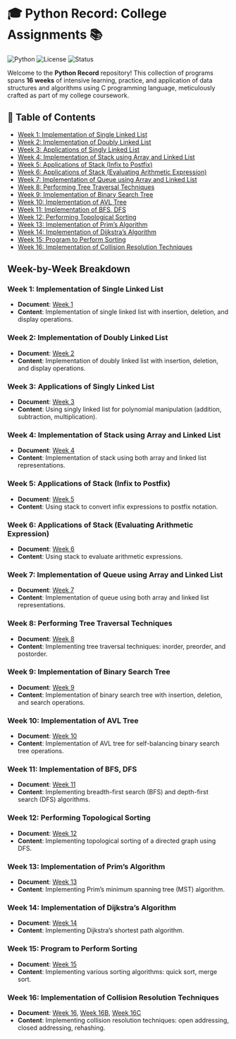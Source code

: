 # 🎓 Python Record: College Assignments 📚

![Python](https://img.shields.io/badge/Python-3.8%2B-blue.svg)
![License](https://img.shields.io/badge/license-MIT-green.svg)
![Status](https://img.shields.io/badge/status-Complete-brightgreen.svg)

Welcome to the **Python Record** repository! This collection of programs spans **16 weeks** of intensive learning, practice, and application of data structures and algorithms using C programming language, meticulously crafted as part of my college coursework.

## 🚀 Table of Contents
- [Week 1: Implementation of Single Linked List](#week-1-implementation-of-single-linked-list)
- [Week 2: Implementation of Doubly Linked List](#week-2-implementation-of-doubly-linked-list)
- [Week 3: Applications of Singly Linked List](#week-3-applications-of-singly-linked-list)
- [Week 4: Implementation of Stack using Array and Linked List](#week-4-implementation-of-stack-using-array-and-linked-list)
- [Week 5: Applications of Stack (Infix to Postfix)](#week-5-applications-of-stack-infix-to-postfix)
- [Week 6: Applications of Stack (Evaluating Arithmetic Expression)](#week-6-applications-of-stack-evaluating-arithmetic-expression)
- [Week 7: Implementation of Queue using Array and Linked List](#week-7-implementation-of-queue-using-array-and-linked-list)
- [Week 8: Performing Tree Traversal Techniques](#week-8-performing-tree-traversal-techniques)
- [Week 9: Implementation of Binary Search Tree](#week-9-implementation-of-binary-search-tree)
- [Week 10: Implementation of AVL Tree](#week-10-implementation-of-avl-tree)
- [Week 11: Implementation of BFS, DFS](#week-11-implementation-of-bfs-dfs)
- [Week 12: Performing Topological Sorting](#week-12-performing-topological-sorting)
- [Week 13: Implementation of Prim’s Algorithm](#week-13-implementation-of-prims-algorithm)
- [Week 14: Implementation of Dijkstra’s Algorithm](#week-14-implementation-of-dijkstras-algorithm)
- [Week 15: Program to Perform Sorting](#week-15-program-to-perform-sorting)
- [Week 16: Implementation of Collision Resolution Techniques](#week-16-implementation-of-collision-resolution-techniques)


## Week-by-Week Breakdown

### Week 1: Implementation of Single Linked List
- **Document**: [Week 1](https://github.com/HarishM-AIML-A-58/Data-Structures/tree/main/Programs/Week%201%20SINGLY%20LINKED%20LIST.c)
- **Content**: Implementation of single linked list with insertion, deletion, and display operations.

### Week 2: Implementation of Doubly Linked List
- **Document**: [Week 2](https://github.com/HarishM-AIML-A-58/Data-Structures/tree/main/Programs/Week%202%20Doubly%20Linked%20List.c)
- **Content**: Implementation of doubly linked list with insertion, deletion, and display operations.

### Week 3: Applications of Singly Linked List
- **Document**: [Week 3](https://github.com/HarishM-AIML-A-58/Data-Structures/tree/main/Programs/Week%203%20Polynomial%20Addition.c)
- **Content**: Using singly linked list for polynomial manipulation (addition, subtraction, multiplication).

### Week 4: Implementation of Stack using Array and Linked List
- **Document**: [Week 4](https://github.com/HarishM-AIML-A-58/Data-Structures/tree/main/Programs/Week%204%20Implementation%20of%20Stack%20Using%20Linked%20List.c)
- **Content**: Implementation of stack using both array and linked list representations.

### Week 5: Applications of Stack (Infix to Postfix)
- **Document**: [Week 5](https://github.com/HarishM-AIML-A-58/Data-Structures/tree/main/Programs/Week%205%20Infix%20to%20Postfix.c)
- **Content**: Using stack to convert infix expressions to postfix notation.

### Week 6: Applications of Stack (Evaluating Arithmetic Expression)
- **Document**: [Week 6](https://github.com/HarishM-AIML-A-58/Data-Structures/tree/main/Programs/Week%206%20Evaluation%20Arithmetic%20Expression.c)
- **Content**: Using stack to evaluate arithmetic expressions.

### Week 7: Implementation of Queue using Array and Linked List
- **Document**: [Week 7](https://github.com/HarishM-AIML-A-58/Data-Structures/tree/main/Programs/Week%207%20Implementation%20of%20Queue%20using%20Linked%20List.c)
- **Content**: Implementation of queue using both array and linked list representations.

### Week 8: Performing Tree Traversal Techniques
- **Document**: [Week 8](https://github.com/HarishM-AIML-A-58/Data-Structures/tree/main/Programs/Week%208%20Tree%20Traversal.c)
- **Content**: Implementing tree traversal techniques: inorder, preorder, and postorder.

### Week 9: Implementation of Binary Search Tree
- **Document**: [Week 9](https://github.com/HarishM-AIML-A-58/Data-Structures/tree/main/Programs/Week%209%20Binary%20Search%20Tree.c)
- **Content**: Implementation of binary search tree with insertion, deletion, and search operations.

### Week 10: Implementation of AVL Tree
- **Document**: [Week 10](https://github.com/HarishM-AIML-A-58/Data-Structures/tree/main/Programs/Week%2010%20AVL%20Trees.c)
- **Content**: Implementation of AVL tree for self-balancing binary search tree operations.

### Week 11: Implementation of BFS, DFS
- **Document**: [Week 11](https://github.com/HarishM-AIML-A-58/Data-Structures/tree/main/Programs/Week%2011%20DFS%20-%20BFS.c)
- **Content**: Implementing breadth-first search (BFS) and depth-first search (DFS) algorithms.

### Week 12: Performing Topological Sorting
- **Document**: [Week 12](https://github.com/HarishM-AIML-A-58/Data-Structures/tree/main/Programs/Week%2012%20Topological%20Sorting.c)
- **Content**: Implementing topological sorting of a directed graph using DFS.

### Week 13: Implementation of Prim’s Algorithm
- **Document**: [Week 13](https://github.com/HarishM-AIML-A-58/Data-Structures/tree/main/Programs/Week%2013%20Prims.c)
- **Content**: Implementing Prim’s minimum spanning tree (MST) algorithm.

### Week 14: Implementation of Dijkstra’s Algorithm
- **Document**: [Week 14](https://github.com/HarishM-AIML-A-58/Data-Structures/tree/main/Programs/Week%2014%20-Dijkstra-s%20Algorithm.c)
- **Content**: Implementing Dijkstra’s shortest path algorithm.

### Week 15: Program to Perform Sorting
- **Document**: [Week 15](https://github.com/HarishM-AIML-A-58/Data-Structures/tree/main/Programs/Week%2015%20A-%20Sorting-%20quick%20sort.c)
- **Content**: Implementing various sorting algorithms: quick sort, merge sort.

### Week 16: Implementation of Collision Resolution Techniques
- **Document**: [Week 16](https://github.com/HarishM-AIML-A-58/Data-Structures/tree/main/Programs/Week%2016%20A%20-Open%20Addressing.c), [Week 16B](https://github.com/HarishM-AIML-A-58/Data-Structures/tree/main/Programs/Week%2016%20B%20-Closed%20Addressing.c), [Week 16C](https://github.com/HarishM-AIML-A-58/Data-Structures/tree/main/Programs/Week%2016%20C%20Rehashing.c)
- **Content**: Implementing collision resolution techniques: open addressing, closed addressing, rehashing.
